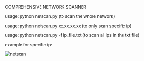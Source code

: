 COMPREHENSIVE NETWORK SCANNER

usage: python netscan.py (to scan the whole network)

usage: python netscan.py xx.xx.xx.xx (to only scan specific ip)

usage: python netscan.py -f ip_file.txt (to scan all ips in the txt file)

example for specific ip:



![netscan](https://github.com/user-attachments/assets/b4b872d9-1dd5-4470-9941-1db4a8c1cb3b)
